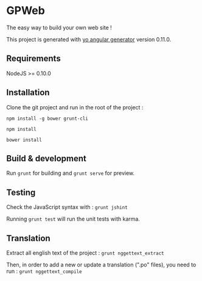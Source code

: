 # GPWeb

The easy way to build your own web site !

This project is generated with [yo angular generator](https://github.com/yeoman/generator-angular)
version 0.11.0.

## Requirements

NodeJS >= 0.10.0

## Installation


Clone the git project and run in the root of the project :

`npm install -g bower grunt-cli`

`npm install`

`bower install`

## Build & development

Run `grunt` for building and `grunt serve` for preview.

## Testing

Check the JavaScript syntax with : `grunt jshint`

Running `grunt test` will run the unit tests with karma.

## Translation

Extract all english text of the project :
`grunt nggettext_extract`
 
Then, in order to add a new or update a translation (".po" files), you need to run :
`grunt nggettext_compile`
